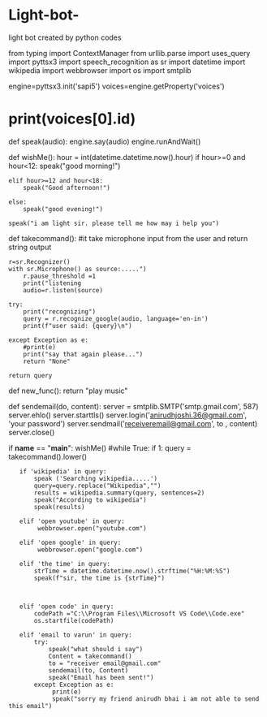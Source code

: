 # Light-bot-
light bot created by python codes

from typing import ContextManager
from urllib.parse import uses_query
import pyttsx3
import speech_recognition as sr
import datetime
import wikipedia
import webbrowser
import os
import smtplib

engine=pyttsx3.init('sapi5')
voices=engine.getProperty('voices')
# print(voices[0].id)

def speak(audio):
    engine.say(audio)
    engine.runAndWait()

def wishMe():
    hour = int(datetime.datetime.now().hour)
    if hour>=0 and hour<12:
        speak("good morning!")

    elif hour>=12 and hour<18:
        speak("Good afternoon!")

    else:
        speak("good evening!")

    speak("i am light sir. please tell me how may i help you")

def takecommand():
    #it take microphone input from the user and return string output

    r=sr.Recognizer()
    with sr.Microphone() as source:.....")
        r.pause_threshold =1
        print("listening
        audio=r.listen(source)

    try:
        print("recognizing")
        query = r.recognize_google(audio, language='en-in')
        print(f"user said: {query}\n")

    except Exception as e:
        #print(e)
        print("say that again please...")
        return "None"
     
    return query         

def new_func():
    return "play music"

def sendemail(do, content):
    server = smtplib.SMTP('smtp.gmail.com', 587)
    server.ehlo()
    server.starttls()
    server.login('anirudhjoshi.36@gmail.com', 'your password')
    server.sendmail('receiveremail@gmail.com', to , content)
    server.close()

if __name__ == "__main__":
   wishMe()
   #while True:
   if 1:
       query = takecommand().lower()

       if 'wikipedia' in query:
           speak ('Searching wikipedia.....')
           query=query.replace("Wikipedia","")
           results = wikipedia.summary(query, sentences=2)
           speak("According to wikipedia")
           speak(results)

       elif 'open youtube' in query:
            webbrowser.open("youtube.com")

       elif 'open google' in query:
            webbrowser.open("google.com")

       elif 'the time' in query:
           strTime = datetime.datetime.now().strftime("%H:%M:%S")
           speak(f"sir, the time is {strTime}")



       elif 'open code' in query:
           codePath ="C:\\Program Files\\Microsoft VS Code\\Code.exe"
           os.startfile(codePath)

       elif 'email to varun' in query:
           try:
               speak("what should i say")
               Content = takecommand()
               to = "receiver email@gmail.com"
               sendemail(to, Content)
               speak("Email has been sent!")
           except Exception as e:
                print(e)
                speak("sorry my friend anirudh bhai i am not able to send this email")
